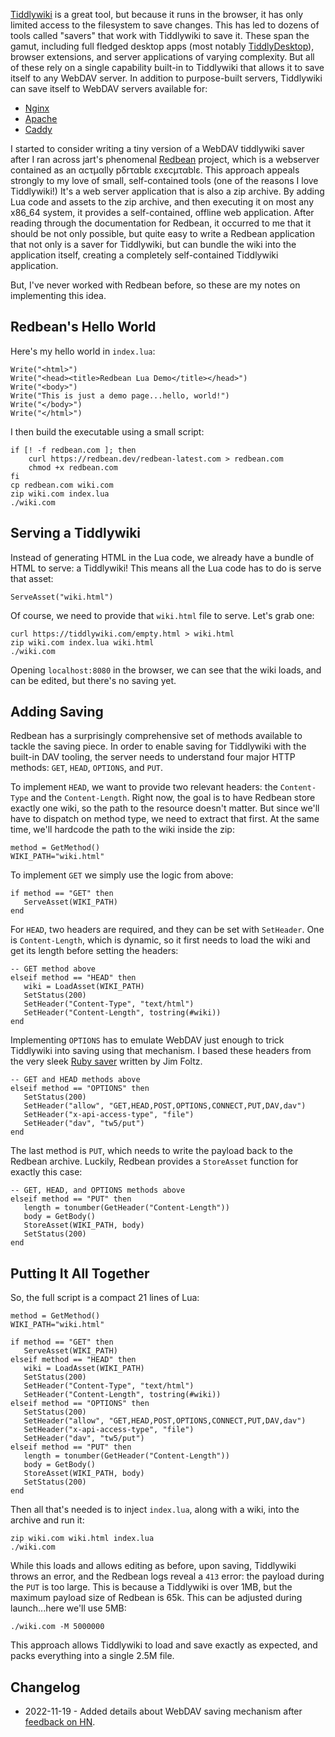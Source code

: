 [Tiddlywiki](https://tiddlywiki.com/) is a great tool, but because it runs in the browser, it has only limited access to the filesystem to save changes. This has led to dozens of tools called "savers" that work with Tiddlywiki to save it. These span the gamut, including full fledged desktop apps (most notably [TiddlyDesktop](https://tiddlywiki.com/static/TiddlyDesktop.html)), browser extensions, and server applications of varying complexity. But all of these rely on a single capability built-in to Tiddlywiki that allows it to save itself to any WebDAV server. In addition to purpose-built servers, Tiddlywiki can save itself to WebDAV servers available for:

-   [Nginx](https://nginx.org/en/docs/http/ngx_http_dav_module.html)
-   [Apache](https://httpd.apache.org/docs/2.4/mod/mod_dav.html)
-   [Caddy](https://caddyserver.com/docs/modules/http.handlers.webdav)

I started to consider writing a tiny version of a WebDAV tiddlywiki saver after I ran across jart's phenomenal [Redbean](https://redbean.dev/) project, which is a webserver contained as an αcτµαlly pδrταblε εxεcµταblε. This approach appeals strongly to my love of small, self-contained tools (one of the reasons I love Tiddlywiki!) It's a web server application that is also a zip archive. By adding Lua code and assets to the zip archive, and then executing it on most any x86\_64 system, it provides a self-contained, offline web application. After reading through the documentation for Redbean, it occurred to me that it should be not only possible, but quite easy to write a Redbean application that not only is a saver for Tiddlywiki, but can bundle the wiki into the application itself, creating a completely self-contained Tiddlywiki application.

But, I've never worked with Redbean before, so these are my notes on implementing this idea.

## Redbean's Hello World

Here's my hello world in `index.lua`:

```
Write("<html>")
Write("<head><title>Redbean Lua Demo</title></head>")
Write("<body>")
Write("This is just a demo page...hello, world!")
Write("</body>")
Write("</html>")
```

I then build the executable using a small script:

```
if [! -f redbean.com ]; then
    curl https://redbean.dev/redbean-latest.com > redbean.com
    chmod +x redbean.com
fi
cp redbean.com wiki.com
zip wiki.com index.lua
./wiki.com
```

## Serving a Tiddlywiki

Instead of generating HTML in the Lua code, we already have a bundle of HTML to serve: a Tiddlywiki! This means all the Lua code has to do is serve that asset:

```
ServeAsset("wiki.html")
```

Of course, we need to provide that `wiki.html` file to serve. Let's grab one:

```
curl https://tiddlywiki.com/empty.html > wiki.html
zip wiki.com index.lua wiki.html
./wiki.com
```

Opening `localhost:8080` in the browser, we can see that the wiki loads, and can be edited, but there's no saving yet.

## Adding Saving

Redbean has a surprisingly comprehensive set of methods available to tackle the saving piece. In order to enable saving for Tiddlywiki with the built-in DAV tooling, the server needs to understand four major HTTP methods: `GET`, `HEAD`, `OPTIONS`, and `PUT`.

To implement `HEAD`, we want to provide two relevant headers: the `Content-Type` and the `Content-Length`. Right now, the goal is to have Redbean store exactly one wiki, so the path to the resource doesn't matter. But since we'll have to dispatch on method type, we need to extract that first. At the same time, we'll hardcode the path to the wiki inside the zip:

```
method = GetMethod()
WIKI_PATH="wiki.html"
```

To implement `GET` we simply use the logic from above:

```
if method == "GET" then
   ServeAsset(WIKI_PATH)
end
```

For `HEAD`, two headers are required, and they can be set with `SetHeader`. One is `Content-Length`, which is dynamic, so it first needs to load the wiki and get its length before setting the headers:

```
-- GET method above
elseif method == "HEAD" then
   wiki = LoadAsset(WIKI_PATH)
   SetStatus(200)
   SetHeader("Content-Type", "text/html")
   SetHeader("Content-Length", tostring(#wiki))
end
```

Implementing `OPTIONS` has to emulate WebDAV just enough to trick Tiddlywiki into saving using that mechanism. I based these headers from the very sleek [Ruby saver](https://gist.github.com/jimfoltz/ee791c1bdd30ce137bc23cce826096da) written by Jim Foltz.

```
-- GET and HEAD methods above
elseif method == "OPTIONS" then
   SetStatus(200)
   SetHeader("allow", "GET,HEAD,POST,OPTIONS,CONNECT,PUT,DAV,dav")
   SetHeader("x-api-access-type", "file")
   SetHeader("dav", "tw5/put")
end
```

The last method is `PUT`, which needs to write the payload back to the Redbean archive. Luckily, Redbean provides a `StoreAsset` function for exactly this case:

```
-- GET, HEAD, and OPTIONS methods above
elseif method == "PUT" then
   length = tonumber(GetHeader("Content-Length"))
   body = GetBody()
   StoreAsset(WIKI_PATH, body)
   SetStatus(200)
end
```

## Putting It All Together

So, the full script is a compact 21 lines of Lua:

```
method = GetMethod()
WIKI_PATH="wiki.html"

if method == "GET" then
   ServeAsset(WIKI_PATH)
elseif method == "HEAD" then
   wiki = LoadAsset(WIKI_PATH)
   SetStatus(200)
   SetHeader("Content-Type", "text/html")
   SetHeader("Content-Length", tostring(#wiki))
elseif method == "OPTIONS" then
   SetStatus(200)
   SetHeader("allow", "GET,HEAD,POST,OPTIONS,CONNECT,PUT,DAV,dav")
   SetHeader("x-api-access-type", "file")
   SetHeader("dav", "tw5/put")   
elseif method == "PUT" then
   length = tonumber(GetHeader("Content-Length"))
   body = GetBody()
   StoreAsset(WIKI_PATH, body)
   SetStatus(200)
end
```

Then all that's needed is to inject `index.lua`, along with a wiki, into the archive and run it:

```
zip wiki.com wiki.html index.lua
./wiki.com
```

While this loads and allows editing as before, upon saving, Tiddlywiki throws an error, and the Redbean logs reveal a `413` error: the payload during the `PUT` is too large. This is because a Tiddlywiki is over 1MB, but the maximum payload size of Redbean is 65k. This can be adjusted during launch...here we'll use 5MB:

```
./wiki.com -M 5000000
```

This approach allows Tiddlywiki to load and save exactly as expected, and packs everything into a single 2.5M file.

## Changelog

-   2022-11-19 - Added details about WebDAV saving mechanism after [feedback on HN](https://news.ycombinator.com/item?id=33673116).